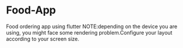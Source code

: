 # Food-App
 Food ordering app using flutter
NOTE:depending on the device you are using, you might face some rendering problem.Configure your layout according to your screen size.
